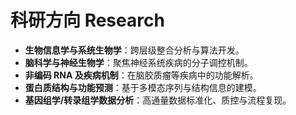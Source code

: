 # 科研方向 Research

- **生物信息学与系统生物学**：跨层级整合分析与算法开发。  
- **脑科学与神经生物学**：聚焦神经系统疾病的分子调控机制。  
- **非编码 RNA 及疾病机制**：在脑胶质瘤等疾病中的功能解析。  
- **蛋白质结构与功能预测**：基于多模态序列与结构信息的建模。  
- **基因组学/转录组学数据分析**：高通量数据标准化、质控与流程复现。
